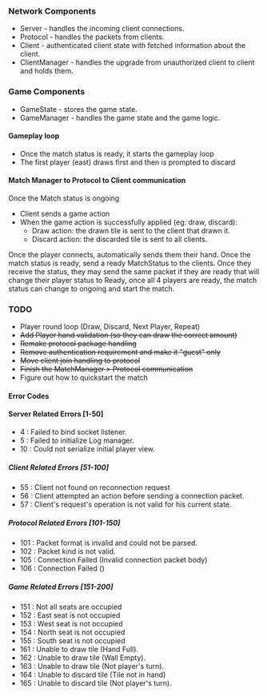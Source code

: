### Network Components
- Server - handles the incoming client connections.
- Protocol - handles the packets from clients.
- Client - authenticated client state with fetched information about the client.
- ClientManager - handles the upgrade from unauthorized client to client and holds them.

### Game Components
- GameState - stores the game state.
- GameManager - handles the game state and the game logic.

#### Gameplay loop
- Once the match status is ready, it starts the gameplay loop
- The first player (east) draws first and then is prompted to discard

#### Match Manager to Protocol to Client communication
Once the Match status is ongoing
- Client sends a game action
- When the game action is successfully applied (eg: draw, discard):
  - Draw action: the drawn tile is sent to the client that drawn it.
  - Discard action: the discarded tile is sent to all clients.

Once the player connects, automatically sends them their hand.
Once the match status is ready, send a ready MatchStatus to the clients.
Once they receive the status, they may send the same packet if they are ready
that will change their player status to Ready, once all 4 players are ready,
the match status can change to ongoing and start the match.


### TODO
- Player round loop (Draw, Discard, Next Player, Repeat)
- ~~Add Player hand validation (so they can draw the correct amount)~~ 
- ~~Remake protocol package handling~~
- ~~Remove authentication requirement and make it "guest" only~~
- ~~Move client join handling to protocol~~
- ~~Finish the MatchManager > Protocol communication~~
- Figure out how to quickstart the match

#### Error Codes

#### Server Related Errors [1-50]
- 4 : Failed to bind socket listener.
- 5 : Failed to initialize Log manager.
- 10 : Could not serialize initial player view.

##### Client Related Errors [51-100]
- 55 : Client not found on reconnection request
- 56 : Client attempted an action before sending a connection packet.
- 57 : Client's request's operation is not valid for his current state.

##### Protocol Related Errors [101-150]
- 101 : Packet format is invalid and could not be parsed.
- 102 : Packet kind is not valid.
- 105 : Connection Failed (Invalid connection packet body)
- 106 : Connection Failed ()

##### Game Related Errors [151-200]
- 151 : Not all seats are occupied
- 152 : East seat is not occupied
- 153 : West seat is not occupied
- 154 : North seat is not occupied
- 155 : South seat is not occupied
- 161 : Unable to draw tile (Hand Full).
- 162 : Unable to draw tile (Wall Empty).
- 163 : Unable to draw tile (Not player's turn).
- 164 : Unable to discard tile (Tile not in hand)
- 165 : Unable to discard tile (Not player's turn).
